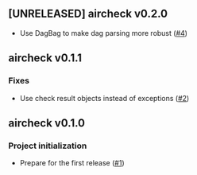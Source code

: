 ## [UNRELEASED] aircheck v0.2.0
- Use DagBag to make dag parsing more robust ([#4](https://github.com/AleksanderWWW/aircheck/pull/4))

## aircheck v0.1.1

### Fixes
- Use check result objects instead of exceptions ([#2](https://github.com/AleksanderWWW/aircheck/pull/2))

## aircheck v0.1.0

### Project initialization
- Prepare for the first release ([#1](https://github.com/AleksanderWWW/aircheck/pull/1))
